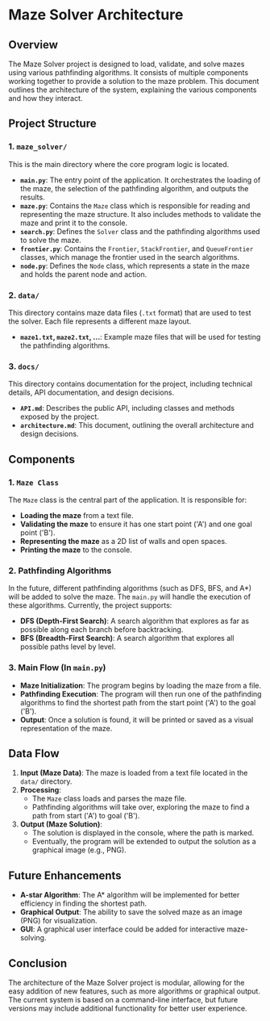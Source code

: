# Maze Solver Architecture

## Overview
The Maze Solver project is designed to load, validate, and solve mazes using various pathfinding algorithms. It consists of multiple components working together to provide a solution to the maze problem. This document outlines the architecture of the system, explaining the various components and how they interact.

## Project Structure

### 1. `maze_solver/`
This is the main directory where the core program logic is located.
- **`main.py`**: The entry point of the application. It orchestrates the loading of the maze, the selection of the pathfinding algorithm, and outputs the results.
- **`maze.py`**: Contains the `Maze` class which is responsible for reading and representing the maze structure. It also includes methods to validate the maze and print it to the console.
- **`search.py`**: Defines the `Solver` class and the pathfinding algorithms used to solve the maze.
- **`frontier.py`**: Contains the `Frontier`, `StackFrontier`, and `QueueFrontier` classes, which manage the frontier used in the search algorithms.
- **`node.py`**: Defines the `Node` class, which represents a state in the maze and holds the parent node and action.

### 2. `data/`
This directory contains maze data files (`.txt` format) that are used to test the solver. Each file represents a different maze layout.
- **`maze1.txt`, `maze2.txt`, ...**: Example maze files that will be used for testing the pathfinding algorithms.

### 3. `docs/`
This directory contains documentation for the project, including technical details, API documentation, and design decisions.
- **`API.md`**: Describes the public API, including classes and methods exposed by the project.
- **`architecture.md`**: This document, outlining the overall architecture and design decisions.
  
## Components

### 1. `Maze Class`
The `Maze` class is the central part of the application. It is responsible for:
- **Loading the maze** from a text file.
- **Validating the maze** to ensure it has one start point ('A') and one goal point ('B').
- **Representing the maze** as a 2D list of walls and open spaces.
- **Printing the maze** to the console.

### 2. Pathfinding Algorithms
In the future, different pathfinding algorithms (such as DFS, BFS, and A*) will be added to solve the maze. The `main.py` will handle the execution of these algorithms. Currently, the project supports:
- **DFS (Depth-First Search)**: A search algorithm that explores as far as possible along each branch before backtracking.
- **BFS (Breadth-First Search)**: A search algorithm that explores all possible paths level by level.

### 3. Main Flow (In `main.py`)
- **Maze Initialization**: The program begins by loading the maze from a file.
- **Pathfinding Execution**: The program will then run one of the pathfinding algorithms to find the shortest path from the start point ('A') to the goal ('B').
- **Output**: Once a solution is found, it will be printed or saved as a visual representation of the maze.

## Data Flow

1. **Input (Maze Data)**: The maze is loaded from a text file located in the `data/` directory.
2. **Processing**:
   - The `Maze` class loads and parses the maze file.
   - Pathfinding algorithms will take over, exploring the maze to find a path from start ('A') to goal ('B').
3. **Output (Maze Solution)**: 
   - The solution is displayed in the console, where the path is marked.
   - Eventually, the program will be extended to output the solution as a graphical image (e.g., PNG).

## Future Enhancements
- **A-star Algorithm**: The A* algorithm will be implemented for better efficiency in finding the shortest path.
- **Graphical Output**: The ability to save the solved maze as an image (PNG) for visualization.
- **GUI**: A graphical user interface could be added for interactive maze-solving.

## Conclusion
The architecture of the Maze Solver project is modular, allowing for the easy addition of new features, such as more algorithms or graphical output. The current system is based on a command-line interface, but future versions may include additional functionality for better user experience.

